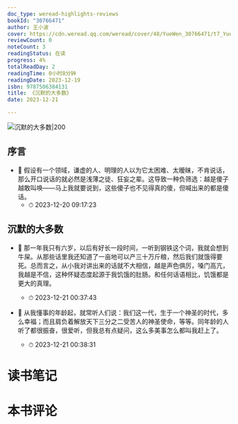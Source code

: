 ```yaml
---
doc_type: weread-highlights-reviews
bookId: "30766471"
author: 王小波
cover: https://cdn.weread.qq.com/weread/cover/48/YueWen_30766471/t7_YueWen_30766471.jpg
reviewCount: 0
noteCount: 3
readingStatus: 在读
progress: 4%
totalReadDay: 2
readingTime: 0小时8分钟
readingDate: 2023-12-19
isbn: 9787506384131
title: 《沉默的大多数》
date: 2023-12-21

---
```


![ 沉默的大多数|200](https://cdn.weread.qq.com/weread/cover/48/YueWen_30766471/t7_YueWen_30766471.jpg)


## 序言


- 📌 假设有一个领域，谦虚的人、明理的人以为它太困难、太暧昧，不肯说话，那么开口说话的就必然是浅薄之徒、狂妄之辈。这导致一种负筛选：越是傻子越敢叫唤——马上我就要说到，这些傻子也不见得真的傻，但喊出来的都是傻话。 
    - ⏱ 2023-12-20 09:17:23 
## 沉默的大多数


- 📌 那一年我只有六岁，以后有好长一段时间，一听到钢铁这个词，我就会想到牛屎。从那些话里我还知道了一亩地可以产三十万斤粮，然后我们就饿得要死。总而言之，从小我对讲出来的话就不大相信，越是声色俱厉，嗓门高亢，我越是不信，这种怀疑态度起源于我饥饿的肚肠。和任何话语相比，饥饿都是更大的真理。 
    - ⏱ 2023-12-21 00:37:43 

- 📌 从我懂事的年龄起，就常听人们说：我们这一代，生于一个神圣的时代，多么幸福；而且肩负着解放天下三分之二受苦人的神圣使命，等等。同年龄的人听了都很振奋，很爱听，但我总有点疑问，这么多美事怎么都叫我赶上了。 
    - ⏱ 2023-12-21 00:38:31 

# 读书笔记


# 本书评论
